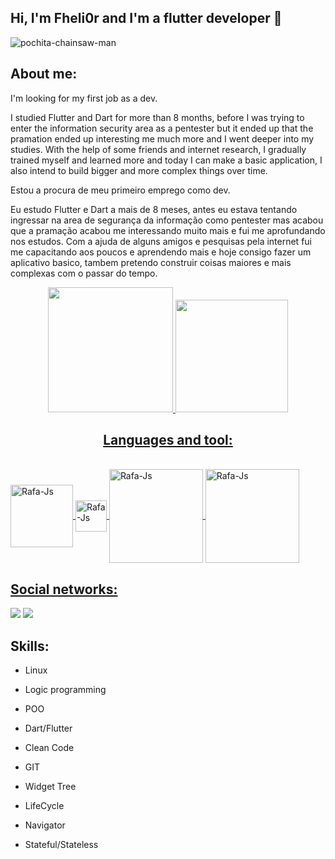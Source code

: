 ## Hi, I'm Fheli0r and I'm a flutter developer 👋

![pochita-chainsaw-man](https://user-images.githubusercontent.com/102917070/197260084-f2db0953-7d4f-410f-8fde-18ecaedc36af.gif)

## About me:

I'm looking for my first job as a dev.

I studied Flutter and Dart for more than 8 months, before I was trying to enter the information security area as a pentester but it ended up that the pramation ended up interesting me much more and I went deeper into my studies. With the help of some friends and internet research, I gradually trained myself and learned more and today I can make a basic application, I also intend to build bigger and more complex things over time.

Estou a procura de meu primeiro emprego como dev.

Eu estudo Flutter e Dart a mais de 8 meses, antes eu estava tentando ingressar na area de segurança da informação como pentester mas acabou que a pramação acabou me interessando muito mais e fui me aprofundando nos estudos. Com a ajuda de alguns amigos e pesquisas pela internet fui me capacitando aos poucos e aprendendo mais e hoje consigo fazer um aplicativo basico, tambem pretendo construir coisas maiores e mais complexas com o passar do tempo.

<div align="center">
  <a href="https://github.com/Fheli0r">
  <img height="200em" src="https://github-readme-stats.vercel.app/api?username=Fheli0r&show_icons=true&theme=dracula&include_all_commits=true&count_private=true"/>
  <img height="180em" src="https://github-readme-stats.vercel.app/api/top-langs/?username=Fheli0r&layout=compact&langs_count=7&theme=dracula"/>
  
  ## Languages and tool:
  
  </div>
<div style="display: inline_block"><br>
  <img align="center" alt="Rafa-Js" height="100" width="100" src="https://cdn.jsdelivr.net/gh/devicons/devicon/icons/dart/dart-plain-wordmark.svg" />
  
  <img align="center" alt="Rafa-Js" height="50" width="50" src="https://cdn.jsdelivr.net/gh/devicons/devicon/icons/flutter/flutter-original.svg" />
  
  <img align="center" alt="Rafa-Js" height="150" width="150" src="https://cdn.jsdelivr.net/gh/devicons/devicon/icons/visualstudio/visualstudio-plain-wordmark.svg" />
  
  <img align="center" alt="Rafa-Js" height="150" width="150" src="https://cdn.jsdelivr.net/gh/devicons/devicon/icons/git/git-original-wordmark.svg" />
  
  ## Social networks:
  
  <div>
  <a href="https://www.instagram.com/fheli0r_pv/" target="_blank"><img src="https://img.shields.io/badge/-Instagram-%23E4405F?style=for-the-badge&logo=instagram&logoColor=white" target="_blank"></a>
  <a href="https://www.linkedin.com/in/kauan-querino-08b2b0236/" target="_blank"><img src="https://img.shields.io/badge/LinkedIn-0077B5?style=for-the-badge&logo=linkedin&logoColor=white" target="_blank"></a>
  
  ## Skills:
  
  - Linux
  
  - Logic programming 
  
  - POO
  
  - Dart/Flutter
  
  - Clean Code
  
  - GIT
  
  - Widget Tree
  
  - LifeCycle 
  
  - Navigator
  
  - Stateful/Stateless
  
 </div>
